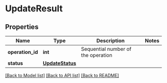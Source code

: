 # UpdateResult

## Properties
Name | Type | Description | Notes
------------ | ------------- | ------------- | -------------
**operation_id** | **int** | Sequential number of the operation | 
**status** | [**UpdateStatus**](UpdateStatus.md) |  | 

[[Back to Model list]](../README.md#documentation-for-models) [[Back to API list]](../README.md#documentation-for-api-endpoints) [[Back to README]](../README.md)


